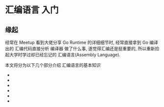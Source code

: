 
# 汇编语言 入门

## 缘起

经常在 Meetup 看到大佬分享 Go Runtime 的详细细节时, 经常直接拿到 Go 编译出的 汇编代码直接分析 编译器 做了什么事, 遂觉得汇编还是挺重要的, 所以重新捡起大学时学过却已经忘记的 汇编语言(Assembly Language).

本文将分为以下几个部分介绍 汇编语言的基本知识

* 
* 
* 
* 
* 
* 
